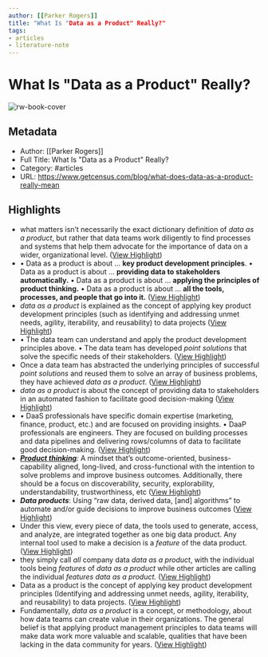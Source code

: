 ```yaml
---
author: [[Parker Rogers]]
title: "What Is "Data as a Product" Really?"
tags: 
- articles
- literature-note
---
```

# What Is "Data as a Product" Really?

![rw-book-cover](https://assets-global.website-files.com/60d9fbbfcd9fcb40bad8aac3/62a38e5a180196a1a760c86c_What-is-data-as-a-product-really.png)

## Metadata
- Author: [[Parker Rogers]]
- Full Title: What Is "Data as a Product" Really?
- Category: #articles
- URL: https://www.getcensus.com/blog/what-does-data-as-a-product-really-mean

## Highlights
- what matters isn’t necessarily the exact dictionary definition of *data as a product*, but rather that data teams work diligently to find processes and systems that help them advocate for the importance of data on a wider, organizational level. ([View Highlight](https://read.readwise.io/read/01gqcp30nw6a306jxsrds9ns0x))
- • Data as a product is about … **key product development principles**.
  • Data as a product is about … **providing data to stakeholders automatically.**
  • Data as a product is about … **applying the principles of product thinking.**
  • Data as a product is about … **all the tools, processes, and people that go into it.** ([View Highlight](https://read.readwise.io/read/01gqcp4c8ckcvhe94wh99hr7fv))
- *data as a product* is explained as the concept of applying key product development principles (such as identifying and addressing unmet needs, agility, iterability, and reusability) to data projects ([View Highlight](https://read.readwise.io/read/01gqcphatrm16wwdcezpesm0zh))
- • The data team can understand and apply the product development principles above.
  • The data team has developed *point solutions* that solve the specific needs of their stakeholders. ([View Highlight](https://read.readwise.io/read/01gqcphn5trbtbbjpsn7bv6bqv))
- Once a data team has abstracted the underlying principles of successful *point solutions* and reused them to solve an array of business problems, they have achieved *data as a product*. ([View Highlight](https://read.readwise.io/read/01gqcpk5rs2tn348dqdg5aj6fw))
- *data as a product* is about the concept of providing data to stakeholders in an automated fashion to facilitate good decision-making ([View Highlight](https://read.readwise.io/read/01gqcpkepjdq2saczzjtggz7pg))
- • DaaS professionals have specific domain expertise (marketing, finance, product, etc.) and are focused on providing insights.
  • DaaP professionals are engineers. They are focused on building processes and data pipelines and delivering rows/columns of data to facilitate good decision-making. ([View Highlight](https://read.readwise.io/read/01gqcpm6t377zd4ddsjm8qahtx))
- [***Product thinking***](https://martinfowler.com/articles/products-over-projects.html)*:* A mindset that’s outcome-oriented, business-capability aligned, long-lived, and cross-functional with the intention to solve problems and improve business outcomes. Additionally, there should be a focus on discoverability, security, explorability, understandability, trustworthiness, etc ([View Highlight](https://read.readwise.io/read/01gqcpsk1byfx94cbq0r1wwn9c))
- ***Data products***: Using “raw data, derived data, [and] algorithms” to automate and/or guide decisions to improve business outcomes ([View Highlight](https://read.readwise.io/read/01gqcpq8vk03tae65gqm7pmjjf))
- Under this view, every piece of data, the tools used to generate, access, and analyze, are integrated together as one big data product. Any internal tool used to make a decision is a *feature* of the data product. ([View Highlight](https://read.readwise.io/read/01gqcpv565mbbfckxpg222rhz4))
- they simply call *all* company data *data as a product*, with the individual tools being *features* of *data as a product* while other articles are calling the individual *features* *data as a product.* ([View Highlight](https://read.readwise.io/read/01gqcpw3s28y6k71psct26pwjt))
- Data as a product is the concept of applying key product development principles (Identifying and addressing unmet needs, agility, iterability, and reusability) to data projects. ([View Highlight](https://read.readwise.io/read/01gqcpxzm92bnjfd22f3myfqtp))
- Fundamentally, *data as a product* is a concept, or methodology, about how data teams can create value in their organizations. The general belief is that applying product management principles to data teams will make data work more valuable and scalable, qualities that have been lacking in the data community for years. ([View Highlight](https://read.readwise.io/read/01gqcpy92c4ybqjxh3rbqr4r3h))
